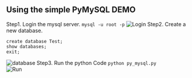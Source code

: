 ## Using the simple PyMySQL DEMO
Step1. Login the mysql server.
`mysql -u root -p`
![Login](https://cl.ly/ef3b550972ac/mysql-login.png)
Step2. Create a new database.
```
create database Test;
show databases;
exit;
```
![database](https://cl.ly/6399499a20ca/Create%20database.png)
Step3. Run the python Code   `python py_mysql.py`  
![Run](https://cl.ly/d59a8c696daa/Run_py_mysql.png)